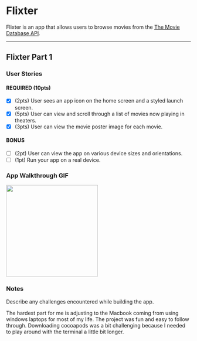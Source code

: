# Flixter

Flixter is an app that allows users to browse movies from the [The Movie Database API](http://docs.themoviedb.apiary.io/#).

---

## Flixter Part 1

### User Stories

#### REQUIRED (10pts)
- [x] (2pts) User sees an app icon on the home screen and a styled launch screen.
- [x] (5pts) User can view and scroll through a list of movies now playing in theaters.
- [x] (3pts) User can view the movie poster image for each movie.

#### BONUS
- [ ] (2pt) User can view the app on various device sizes and orientations.
- [ ] (1pt) Run your app on a real device.

### App Walkthrough GIF


<img src= "http://g.recordit.co/EaP7MqxPHs.gif" width=250><br>




### Notes
Describe any challenges encountered while building the app.

The hardest part for me is adjusting to the Macbook coming from using windows laptops for most of my life. The project was fun and easy to follow through. Downloading cocoapods was a bit challenging because I needed to play around with the terminal a little bit longer. 
